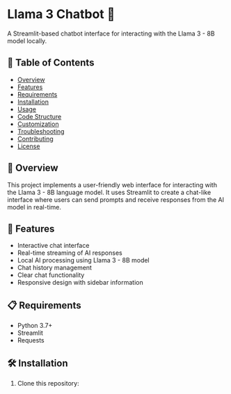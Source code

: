 # Llama 3 Chatbot 🦙

A Streamlit-based chatbot interface for interacting with the Llama 3 - 8B model locally.

## 📌 Table of Contents
- [Overview](#overview)
- [Features](#features)
- [Requirements](#requirements)
- [Installation](#installation)
- [Usage](#usage)
- [Code Structure](#code-structure)
- [Customization](#customization)
- [Troubleshooting](#troubleshooting)
- [Contributing](#contributing)
- [License](#license)

## 🌟 Overview

This project implements a user-friendly web interface for interacting with the Llama 3 - 8B language model. It uses Streamlit to create a chat-like interface where users can send prompts and receive responses from the AI model in real-time.

## 🚀 Features

- Interactive chat interface
- Real-time streaming of AI responses
- Local AI processing using Llama 3 - 8B model
- Chat history management
- Clear chat functionality
- Responsive design with sidebar information

## 📋 Requirements

- Python 3.7+
- Streamlit
- Requests

## 🛠 Installation

1. Clone this repository: